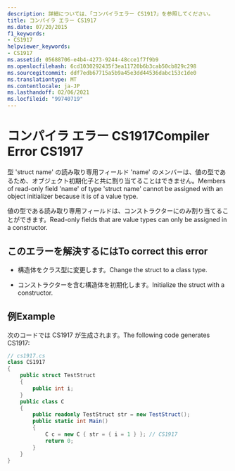 ```yaml
---
description: 詳細については、「コンパイラエラー CS1917」を参照してください。
title: コンパイラ エラー CS1917
ms.date: 07/20/2015
f1_keywords:
- CS1917
helpviewer_keywords:
- CS1917
ms.assetid: 05688706-e4b4-4273-9244-48cce1f7f9b9
ms.openlocfilehash: 6cd1030292435f3ea11720b6b3cab50cb829c298
ms.sourcegitcommit: ddf7edb67715a5b9a45e3dd44536dabc153c1de0
ms.translationtype: MT
ms.contentlocale: ja-JP
ms.lasthandoff: 02/06/2021
ms.locfileid: "99740719"
---
```

# <a name="compiler-error-cs1917"></a><span data-ttu-id="b9386-103">コンパイラ エラー CS1917</span><span class="sxs-lookup"><span data-stu-id="b9386-103">Compiler Error CS1917</span></span>

<span data-ttu-id="b9386-104">型 'struct name' の読み取り専用フィールド 'name' のメンバーは、値の型であるため、オブジェクト初期化子と共に割り当てることはできません。</span><span class="sxs-lookup"><span data-stu-id="b9386-104">Members of read-only field 'name' of type 'struct name' cannot be assigned with an object initializer because it is of a value type.</span></span>  
  
 <span data-ttu-id="b9386-105">値の型である読み取り専用フィールドは、コンストラクターにのみ割り当てることができます。</span><span class="sxs-lookup"><span data-stu-id="b9386-105">Read-only fields that are value types can only be assigned in a constructor.</span></span>  
  
## <a name="to-correct-this-error"></a><span data-ttu-id="b9386-106">このエラーを解決するには</span><span class="sxs-lookup"><span data-stu-id="b9386-106">To correct this error</span></span>  
  
- <span data-ttu-id="b9386-107">構造体をクラス型に変更します。</span><span class="sxs-lookup"><span data-stu-id="b9386-107">Change the struct to a class type.</span></span>  
  
- <span data-ttu-id="b9386-108">コンストラクターを含む構造体を初期化します。</span><span class="sxs-lookup"><span data-stu-id="b9386-108">Initialize the struct with a constructor.</span></span>  
  
## <a name="example"></a><span data-ttu-id="b9386-109">例</span><span class="sxs-lookup"><span data-stu-id="b9386-109">Example</span></span>  

 <span data-ttu-id="b9386-110">次のコードでは CS1917 が生成されます。</span><span class="sxs-lookup"><span data-stu-id="b9386-110">The following code generates CS1917:</span></span>  
  
```csharp  
// cs1917.cs  
class CS1917  
{  
    public struct TestStruct  
    {  
        public int i;  
    }  
    public class C  
    {  
        public readonly TestStruct str = new TestStruct();  
        public static int Main()  
        {  
            C c = new C { str = { i = 1 } }; // CS1917  
            return 0;  
        }  
    }  
}  
```
